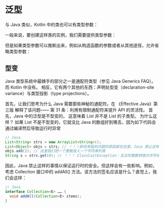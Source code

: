 # 泛型

与 Java 类似，Kotlin 中的类也可以有类型参数：

一般来说，要创建这样类的实例，我们需要提供类型参数：

但是如果类型参数可以推断出来，例如从构造函数的参数或者从其他途径，允许省略类型参数：

## 型变

Java 类型系统中最棘手的部分之一是通配符类型（参见 Java Generics FAQ）。 
而 Kotlin 中没有。 相反，它有两个其他的东西：声明处型变（declaration-site variance）与类型投影（type projections）。

首先，让我们思考为什么 Java 需要那些神秘的通配符。在 《Effective Java》第三版 解释了该问题——
第 31 条：利用有限制通配符来提升 API 的灵活性。 首先，Java 中的泛型是不型变的，
这意味着 List<String> 并不是 List<Object> 的子类型。 为什么这样？ 
如果 List 不是不型变的，它就没比 Java 的数组好到哪去，因为如下代码会通过编译然后导致运行时异常

```java
// Java
List<String> strs = new ArrayList<String>();
List<Object> objs = strs; // ！！！即将来临的问题的原因就在这里。Java 禁止这样！
objs.add(1); // 这里我们把一个整数放入一个字符串列表
String s = strs.get(0); // ！！！ ClassCastException：无法将整数转换为字符串
```

因此，Java 禁止这样的事情以保证运行时的安全。但这样会有一些影响。例如，考虑 Collection 接口中的 addAll() 方法。该方法的签名应该是什么？直觉上，我们会这样：

```java
// Java
interface Collection<E> …… {
  void addAll(Collection<E> items);
}
```
